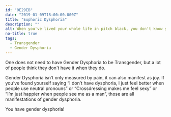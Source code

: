 ```yaml
---
id: "0E29EB"
date: "2019-01-09T18:00:00.000Z"
title: "Euphoric Dysphoria"
description: ""
alt: When you've lived your whole life in pitch black, you don't know your world is dark until somebody lights a match.
no-title: true
tags:
  - Transgender
  - Gender Dysphoria
---
```

One does not need to have Gender Dysphoria to be Transgender, but a lot of people think they don't have it when they do.

Gender Dysphoria isn’t only measured by pain, it can also manifest as joy. If you’ve found yourself saying “I don’t have dysphoria, I just feel better when people use neutral pronouns” or “Crossdressing makes me feel sexy” or “I’m just happier when people see me as a man”, those are all manifestations of gender dysphoria.

You have gender dysphoria!
